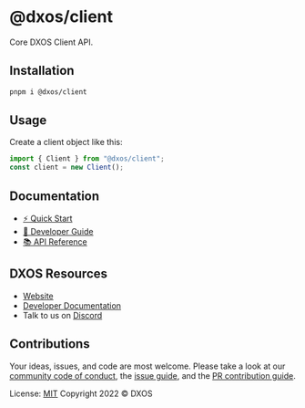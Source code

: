 # @dxos/client

Core DXOS Client API.

## Installation

```bash
pnpm i @dxos/client
```

## Usage

Create a client object like this:

```ts
import { Client } from "@dxos/client";
const client = new Client();
```

## Documentation

- [⚡️ Quick Start](https://docs.dxos.org/guide/getting-started.html)
- [📖 Developer Guide](https://docs.dxos.org/guide/echo/)
- [📚 API Reference](https://docs.dxos.org/api/@dxos/client)

## DXOS Resources

- [Website](https://dxos.org)
- [Developer Documentation](https://docs.dxos.org)
- Talk to us on [Discord](https://dxos.org/discord)

## Contributions

Your ideas, issues, and code are most welcome. Please take a look at our [community code of conduct](https://github.com/dxos/dxos/blob/main/CODE_OF_CONDUCT.md), the [issue guide](https://github.com/dxos/dxos/blob/main/CONTRIBUTING.md#submitting-issues), and the [PR contribution guide](https://github.com/dxos/dxos/blob/main/CONTRIBUTING.md#submitting-prs).

License: [MIT](./LICENSE) Copyright 2022 © DXOS

